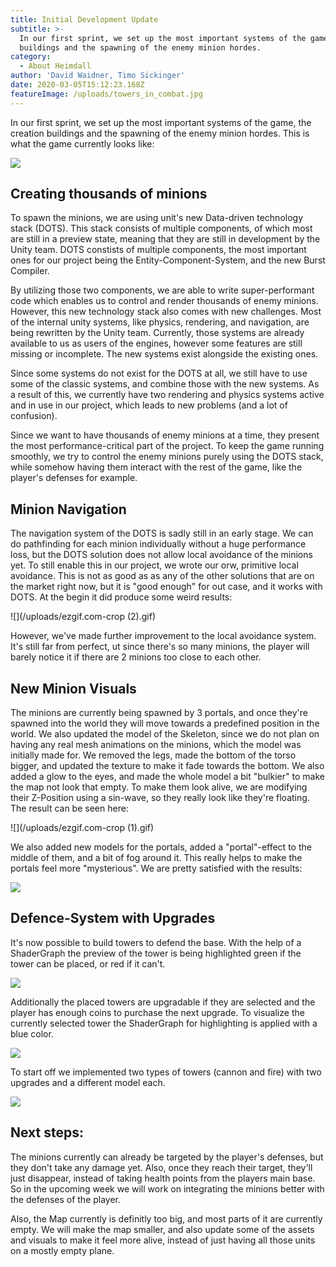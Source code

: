 ```yaml
---
title: Initial Development Update
subtitle: >-
  In our first sprint, we set up the most important systems of the game, the
  buildings and the spawning of the enemy minion hordes.
category:
  - About Heimdall
author: 'David Waidner, Timo Sickinger'
date: 2020-03-05T15:12:23.168Z
featureImage: /uploads/towers_in_combat.jpg
---
```

In our first sprint, we set up the most important systems of the game, the creation buildings and the spawning of the enemy minion hordes. This is what the game currently looks like:

![](/uploads/towers_in_combat.jpg)

## Creating thousands of minions

To spawn the minions, we are using unit's new Data-driven technology stack (DOTS). This stack consists of multiple components, of which most are still in a preview state, meaning that they are still in development by the Unity team. DOTS constists of multiple components, the most important ones for our project being the Entity-Component-System, and the new Burst Compiler.

By utilizing those two components, we are able to write super-performant code which enables us to control and render thousands of enemy minions. However, this new technology stack also comes with new challenges. Most of the internal unity systems, like physics, rendering, and navigation, are being rewritten by the Unity team. Currently, those systems are already available to us as users of the engines, however some features are still missing or incomplete. The new systems exist alongside the existing ones.

Since some systems do not exist for the DOTS at all, we still have to use some of the classic systems, and combine those with the new systems. As a result of this, we currently have two rendering and physics systems active and in use in our project, which leads to new problems (and a lot of confusion).

Since we want to have thousands of enemy minions at a time, they present the most performance-critical part of the project. To keep the game running smoothly, we try to control the enemy minions purely using the DOTS stack, while somehow having them interact with the rest of the game, like the player's defenses for example.

## Minion Navigation

The navigation system of the DOTS is sadly still in an early stage. We can do pathfinding for each minion individually without a huge performance loss, but the DOTS solution does not allow local avoidance of the minions yet. To still enable this in our project, we wrote our orw, primitive local avoidance. This is not as good as as any of the other solutions that are on the market right now, but it is "good enough" for out case, and it works with DOTS. At the begin it did produce some weird results:

![](/uploads/ezgif.com-crop (2).gif)

However, we've made further improvement to the local avoidance system. It's still far from perfect, ut since there's so many minions, the player will barely notice it if there are 2 minions too close to each other.

## New Minion Visuals

The minions are currently being spawned by 3 portals, and once they're spawned into the world they will move towards a predefined position in the world. We also updated the model of the Skeleton, since we do not plan on having any real mesh animations on the minions, which the model was initially made for. We removed the legs, made the bottom of the torso bigger, and updated the texture to make it fade towards the bottom. We also added a glow to the eyes, and made the whole model a bit "bulkier" to make the map not look that empty. To make them look alive, we are modifying their Z-Position using a sin-wave, so they really look like they're floating. The result can be seen here:

![](/uploads/ezgif.com-crop (1).gif)

We also added new models for the portals, added a "portal"-effect to the middle of them, and a bit of fog around it. This really helps to make the portals feel more "mysterious". We are pretty satisfied with the results:

![](/uploads/portals_initial.jpg)

## Defence-System with Upgrades

It's now possible to build towers to defend the base. With the help of a ShaderGraph the preview of the tower is being highlighted green if the tower can be placed, or red if it can't.

![](/uploads/highlight_green.jpg)

Additionally the placed towers are upgradable if they are selected and the player has enough coins to purchase the next upgrade. To visualize the currently selected tower the ShaderGraph for highlighting is applied with a blue color.

![](/uploads/highlight_blue-1.jpg)

To start off we implemented two types of towers (cannon and fire) with two upgrades and a different model each.

![](/uploads/cannon_lvl1-1.jpg)

## Next steps:

The minions currently can already be targeted by the player's defenses, but they don't take any damage yet. Also, once they reach their target, they'll just disappear, instead of taking health points from the players main base. So in the upcoming week we will work on integrating the minions better with the defenses of the player.

Also, the Map currently is definitly too big, and most parts of it are currently empty. We will make the map smaller, and also update some of the assets and visuals to make it feel more alive, instead of just having all those units on a mostly empty plane.
